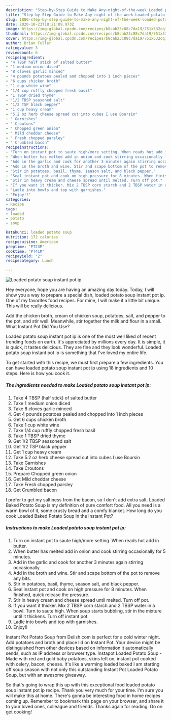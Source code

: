 ```yaml
---
description: "Step-by-Step Guide to Make Any-night-of-the-week Loaded potato soup instant pot ip"
title: "Step-by-Step Guide to Make Any-night-of-the-week Loaded potato soup instant pot ip"
slug: 1880-step-by-step-guide-to-make-any-night-of-the-week-loaded-potato-soup-instant-pot-ip
date: 2020-10-23T18:21:09.973Z
image: https://img-global.cpcdn.com/recipes/b8cab23c88c7da19/751x532cq70/loaded-potato-soup-instant-pot-ip-recipe-main-photo.jpg
thumbnail: https://img-global.cpcdn.com/recipes/b8cab23c88c7da19/751x532cq70/loaded-potato-soup-instant-pot-ip-recipe-main-photo.jpg
cover: https://img-global.cpcdn.com/recipes/b8cab23c88c7da19/751x532cq70/loaded-potato-soup-instant-pot-ip-recipe-main-photo.jpg
author: Brian Fuller
ratingvalue: 3
reviewcount: 6
recipeingredient:
- "4 TBSP half stick of salted butter"
- "1 medium onion diced"
- "8 cloves garlic minced"
- "4 pounds potatoes pealed and chopped into 1 inch pieces"
- "6 cups chicken broth"
- "1 cup white wine"
- "1/4 cup ruffly chopped fresh basil"
- "1 TBSP dried thyme"
- "1/2 TBSP seasoned salt"
- "1/2 TSP black pepper"
- "1 cup heavy cream"
- "5.2 oz herb cheese spread cut into cubes I use Boursin"
- " Garnishes"
- " Croutons"
- " Chopped green onion"
- " Mild cheddar cheese"
- " Fresh chopped parsley"
- " Crumbled bacon"
recipeinstructions:
- "Turn on instant pot to saute high/more setting. When reads hot add in butter."
- "When butter has melted add in onion and cook stirring occasionally for 5 minutes."
- "Add in the garlic and cook for another 3 minutes again stirring occasionally."
- "Add in the broth and wine. Stir and scape bottom of the pot to remove any bits."
- "Stir in potatoes, basil, thyme, season salt, and black pepper."
- "Seal instant pot and cook on high pressure for 8 minutes. When finished, quick release the pressure."
- "Stir in heavy cream and cheese spread until melted. Turn off pot."
- "If you want it thicker. Mix 2 TBSP corn starch and 2 TBSP water in a bowl. Turn to saute high. When soup starts bubbling, stir in the mixture until it thickens. Turn off instant pot."
- "Ladle into bowls and top with garnishes."
- "Enjoy!!"
categories:
- Recipe
tags:
- loaded
- potato
- soup

katakunci: loaded potato soup 
nutrition: 172 calories
recipecuisine: American
preptime: "PT23M"
cooktime: "PT41M"
recipeyield: "2"
recipecategory: Lunch

---
```



![Loaded potato soup instant pot ip](https://img-global.cpcdn.com/recipes/b8cab23c88c7da19/751x532cq70/loaded-potato-soup-instant-pot-ip-recipe-main-photo.jpg)

Hey everyone, hope you are having an amazing day today. Today, I will show you a way to prepare a special dish, loaded potato soup instant pot ip. One of my favorites food recipes. For mine, I will make it a little bit unique. This will be really delicious.

Add the chicken broth, cream of chicken soup, potatoes, salt, and pepper to the pot, and stir well. Meanwhile, stir together the milk and flour in a small. What Instant Pot Did You Use?

Loaded potato soup instant pot ip is one of the most well liked of recent trending foods on earth. It's appreciated by millions every day. It is simple, it is quick, it tastes delicious. They are fine and they look wonderful. Loaded potato soup instant pot ip is something that I've loved my entire life.


To get started with this recipe, we must first prepare a few ingredients. You can have loaded potato soup instant pot ip using 18 ingredients and 10 steps. Here is how you cook it.

<!--inarticleads1-->

##### The ingredients needed to make Loaded potato soup instant pot ip:

1. Take 4 TBSP (half stick) of salted butter
1. Take 1 medium onion diced
1. Take 8 cloves garlic minced
1. Get 4 pounds potatoes pealed and chopped into 1 inch pieces
1. Get 6 cups chicken broth
1. Take 1 cup white wine
1. Take 1/4 cup ruffly chopped fresh basil
1. Take 1 TBSP dried thyme
1. Get 1/2 TBSP seasoned salt
1. Get 1/2 TSP black pepper
1. Get 1 cup heavy cream
1. Take 5.2 oz herb cheese spread cut into cubes I use Boursin
1. Take  Garnishes
1. Take  Croutons
1. Prepare  Chopped green onion
1. Get  Mild cheddar cheese
1. Take  Fresh chopped parsley
1. Get  Crumbled bacon


I prefer to get my saltiness from the bacon, so I don&#39;t add extra salt. Loaded Baked Potato Soup is my definition of pure comfort food. All you need is a warm bowl of it, some crusty bread and a comfy blanket. How long do you cook Loaded Baked Potato Soup in the Instant Pot? 

<!--inarticleads2-->

##### Instructions to make Loaded potato soup instant pot ip:

1. Turn on instant pot to saute high/more setting. When reads hot add in butter.
1. When butter has melted add in onion and cook stirring occasionally for 5 minutes.
1. Add in the garlic and cook for another 3 minutes again stirring occasionally.
1. Add in the broth and wine. Stir and scape bottom of the pot to remove any bits.
1. Stir in potatoes, basil, thyme, season salt, and black pepper.
1. Seal instant pot and cook on high pressure for 8 minutes. When finished, quick release the pressure.
1. Stir in heavy cream and cheese spread until melted. Turn off pot.
1. If you want it thicker. Mix 2 TBSP corn starch and 2 TBSP water in a bowl. Turn to saute high. When soup starts bubbling, stir in the mixture until it thickens. Turn off instant pot.
1. Ladle into bowls and top with garnishes.
1. Enjoy!!


Instant Pot Potato Soup from Delish.com is perfect for a cold winter night. Add potatoes and broth and place lid on Instant Pot. Your device might be distinguished from other devices based on information it automatically sends, such as IP address or browser type. Instapot Loaded Potato Soup - Made with red and gold baby potatoes, skins left on, instant pot cooked with celery, bacon, cheese. It&#39;s like a warming loaded baked I am starting off soup season with not only this outstanding Instant Pot Loaded Potato Soup, but with an awesome giveaway. 

So that's going to wrap this up with this exceptional food loaded potato soup instant pot ip recipe. Thank you very much for your time. I'm sure you will make this at home. There's gonna be interesting food in home recipes coming up. Remember to bookmark this page on your browser, and share it to your loved ones, colleague and friends. Thanks again for reading. Go on get cooking!
